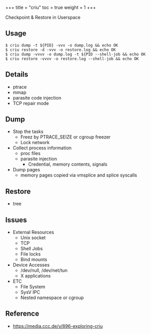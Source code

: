 +++
title  = "criu"
toc    = true
weight = 1
+++

Checkpoint & Restore in Userspace

## Usage
```
$ criu dump -t ${PID} -vvv -o dump.log && echo OK
$ criu restore -d -vvv -o restore.log && echo OK
$ criu dump -vvvv -o dump.log -t ${PID --shell-job && echo OK
$ criu restore -vvvv -o restore.log --shell-job && echo OK
```

## Details
* ptrace
* mmap
* parasite code injection
* TCP repair mode

## Dump
* Stop the tasks
  - Freez by PTRACE_SEIZE or cgroup freezer
  - Lock network
* Collect process information
  - proc files
  - parasite injection
    * Credential, memory contents, signals
* Dump pages
  * memory pages copied via vmsplice and splice syscalls

## Restore
* tree

## Issues
* External Resources
  - Unix socket
  - TCP
  - Shell Jobs
  - File locks
  - Bind mounts
* Device Accesses
  - /dev/null, /dev/net/tun
  - X applications
* ETC
  - File System
  - SysV IPC
  - Nested namespace or cgroup

## Reference
* https://media.ccc.de/v/896-exploring-criu
